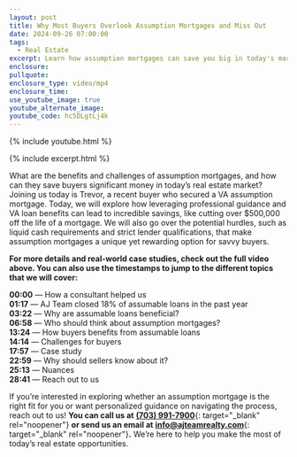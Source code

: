 ```yaml
---
layout: post
title: Why Most Buyers Overlook Assumption Mortgages and Miss Out
date: 2024-09-26 07:00:00
tags:
  - Real Estate
excerpt: Learn how assumption mortgages can save you big in today's market.
enclosure:
pullquote:
enclosure_type: video/mp4
enclosure_time:
use_youtube_image: true
youtube_alternate_image:
youtube_code: hc5DLgtLj4k
---
```

{% include youtube.html %}

{% include excerpt.html %}

What are the benefits and challenges of assumption mortgages, and how can they save buyers significant money in today’s real estate market? Joining us today is Trevor, a recent buyer who secured a VA assumption mortgage. Today, we will explore how leveraging professional guidance and VA loan benefits can lead to incredible savings, like cutting over $500,000 off the life of a mortgage. We will also go over the potential hurdles, such as liquid cash requirements and strict lender qualifications, that make assumption mortgages a unique yet rewarding option for savvy buyers.

**For more details and real-world case studies, check out the full video above. You can also use the timestamps to jump to the different topics that we will cover:**

**00:00** — How a consultant helped us<br>**01:17** — AJ Team closed 18% of assumable loans in the past year<br>**03:22** — Why are assumable loans beneficial?<br>**06:58** — Who should think about assumption mortgages?<br>**13:24** — How buyers benefits from assumable loans<br>**14:14** — Challenges for buyers<br>**17:57** — Case study<br>**22:59** — Why should sellers know about it?<br>**25:13** — Nuances<br>**28:41** — Reach out to us

If you’re interested in exploring whether an assumption mortgage is the right fit for you or want personalized guidance on navigating the process, reach out to us! **You can call us at** [**(703) 991-7900**](https://t.e2ma.net/click/ek7wce/ins2u80/uwvkyh){: target="_blank" rel="noopener"} **or send us an email at** [**info@ajteamrealty.com**](info@ajteamrealty.com){: target="_blank" rel="noopener"}**.** We’re here to help you make the most of today’s real estate opportunities.